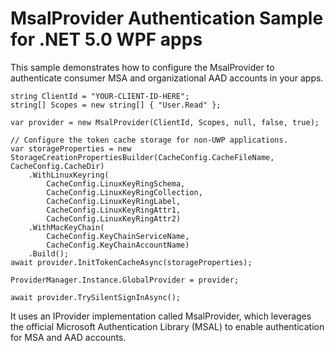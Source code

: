 # MsalProvider Authentication Sample for .NET 5.0 WPF apps

This sample demonstrates how to configure the MsalProvider to authenticate consumer MSA and organizational AAD accounts in your apps.

```
string ClientId = "YOUR-CLIENT-ID-HERE";
string[] Scopes = new string[] { "User.Read" };

var provider = new MsalProvider(ClientId, Scopes, null, false, true);

// Configure the token cache storage for non-UWP applications.
var storageProperties = new StorageCreationPropertiesBuilder(CacheConfig.CacheFileName, CacheConfig.CacheDir)
    .WithLinuxKeyring(
        CacheConfig.LinuxKeyRingSchema,
        CacheConfig.LinuxKeyRingCollection,
        CacheConfig.LinuxKeyRingLabel,
        CacheConfig.LinuxKeyRingAttr1,
        CacheConfig.LinuxKeyRingAttr2)
    .WithMacKeyChain(
        CacheConfig.KeyChainServiceName,
        CacheConfig.KeyChainAccountName)
    .Build();
await provider.InitTokenCacheAsync(storageProperties);

ProviderManager.Instance.GlobalProvider = provider;

await provider.TrySilentSignInAsync();
```

It uses an IProvider implementation called MsalProvider, which leverages the official Microsoft Authentication Library (MSAL)
to enable authentication for MSA and AAD accounts.
